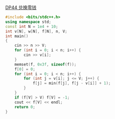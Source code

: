 [DP44 兑换零钱](https://www.nowcoder.com/practice/67b93e5d5b85442eb950b89c8b77bc72?tpId=230&tqId=2383902&ru=/exam/oj&qru=/ta/dynamic-programming/question-ranking&sourceUrl=%2Fexam%2Foj%3Fpage%3D1%26tab%3D%25E7%25AE%2597%25E6%25B3%2595%25E7%25AF%2587%26topicId%3D230)
```C++
#include <bits/stdc++.h>
using namespace std;
const int N = 1e4 + 10;
int v[N], w[N], f[N], n, V;
int main()
{
    cin >> n >> V;
    for (int i = 0; i < n; i++) {
        cin >> v[i];
    }
    memset(f, 0x3f, sizeof(f));
    f[0] = 0;
    for (int i = 0; i < n; i++) {
        for (int j = v[i]; j <= V; j++) {
            f[j] = min(f[j], f[j - v[i]] + 1);
        }
    }
    if (f[V] > V) f[V] = -1;
    cout << f[V] << endl;
    return 0;
}
```